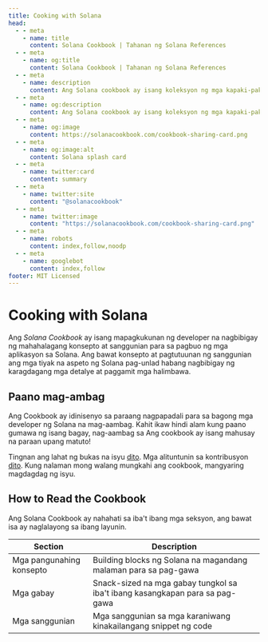 ```yaml
---
title: Cooking with Solana
head:
  - - meta
    - name: title
      content: Solana Cookbook | Tahanan ng Solana References
  - - meta
    - name: og:title
      content: Solana Cookbook | Tahanan ng Solana References
  - - meta
    - name: description
      content: Ang Solana cookbook ay isang koleksyon ng mga kapaki-pakinabang na halimbawa at sanggunian para sa pagbuo sa Solana
  - - meta
    - name: og:description
      content: Ang Solana cookbook ay isang koleksyon ng mga kapaki-pakinabang na halimbawa at sanggunian para sa pagbuo sa Solana
  - - meta
    - name: og:image
      content: https://solanacookbook.com/cookbook-sharing-card.png
  - - meta
    - name: og:image:alt
      content: Solana splash card
  - - meta
    - name: twitter:card
      content: summary
  - - meta
    - name: twitter:site
      content: "@solanacookbook"
  - - meta
    - name: twitter:image
      content: "https://solanacookbook.com/cookbook-sharing-card.png"
  - - meta
    - name: robots
      content: index,follow,noodp
  - - meta
    - name: googlebot
      content: index,follow
footer: MIT Licensed
---
```


# Cooking with Solana

Ang *Solana Cookbook* ay isang mapagkukunan ng developer na
nagbibigay ng mahahalagang konsepto at sanggunian para sa
pagbuo ng mga aplikasyon sa Solana. Ang bawat konsepto at
pagtutuunan ng sanggunian ang mga tiyak na aspeto ng Solana
pag-unlad habang nagbibigay ng karagdagang mga detalye at paggamit
mga halimbawa.

## Paano mag-ambag

Ang Cookbook ay idinisenyo sa paraang nagpapadali para sa
bagong mga developer ng Solana na mag-aambag. Kahit ikaw
hindi alam kung paano gumawa ng isang bagay, nag-aambag sa
Ang cookbook ay isang mahusay na paraan upang matuto!

Tingnan ang lahat ng bukas na isyu [dito](https://github.com/solana-developers/solana-cookbook/issues). Mga alituntunin sa kontribusyon [dito](https://github.com/solana-developers/solana-cookbook#contributing). Kung nalaman mong walang mungkahi ang cookbook, mangyaring magdagdag ng isyu.

## How to Read the Cookbook

Ang Solana Cookbook ay nahahati sa iba't ibang mga seksyon, ang bawat isa ay naglalayong sa ibang layunin.

| Section                  | Description |
|--------------------------|--------------------------------------------------------------------------------|
| Mga pangunahing konsepto | Building blocks ng Solana na magandang malaman para sa pag-gawa               |
| Mga gabay                | Snack-sized na mga gabay tungkol sa iba't ibang kasangkapan para sa pag-gawa  |
| Mga sanggunian           | Mga sanggunian sa mga karaniwang kinakailangang snippet ng code                |